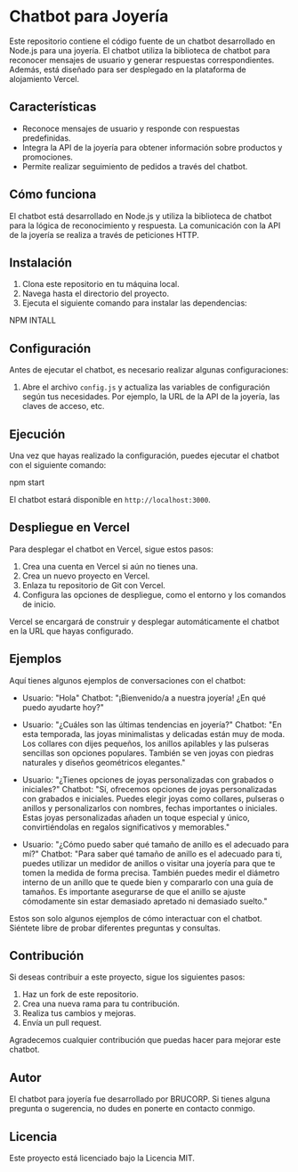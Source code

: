 # Chatbot para Joyería

Este repositorio contiene el código fuente de un chatbot desarrollado en Node.js para una joyería. El chatbot utiliza la biblioteca de chatbot para reconocer mensajes de usuario y generar respuestas correspondientes. Además, está diseñado para ser desplegado en la plataforma de alojamiento Vercel.

## Características
- Reconoce mensajes de usuario y responde con respuestas predefinidas.
- Integra la API de la joyería para obtener información sobre productos y promociones.
- Permite realizar seguimiento de pedidos a través del chatbot.

## Cómo funciona
El chatbot está desarrollado en Node.js y utiliza la biblioteca de chatbot para la lógica de reconocimiento y respuesta. La comunicación con la API de la joyería se realiza a través de peticiones HTTP.

## Instalación
1. Clona este repositorio en tu máquina local.
2. Navega hasta el directorio del proyecto.
3. Ejecuta el siguiente comando para instalar las dependencias:

NPM INTALL 


## Configuración
Antes de ejecutar el chatbot, es necesario realizar algunas configuraciones:

1. Abre el archivo `config.js` y actualiza las variables de configuración según tus necesidades. Por ejemplo, la URL de la API de la joyería, las claves de acceso, etc.

## Ejecución
Una vez que hayas realizado la configuración, puedes ejecutar el chatbot con el siguiente comando:

npm start


El chatbot estará disponible en `http://localhost:3000`.

## Despliegue en Vercel
Para desplegar el chatbot en Vercel, sigue estos pasos:

1. Crea una cuenta en Vercel si aún no tienes una.
2. Crea un nuevo proyecto en Vercel.
3. Enlaza tu repositorio de Git con Vercel.
4. Configura las opciones de despliegue, como el entorno y los comandos de inicio.

Vercel se encargará de construir y desplegar automáticamente el chatbot en la URL que hayas configurado.

## Ejemplos
Aquí tienes algunos ejemplos de conversaciones con el chatbot:

- Usuario: "Hola"
  Chatbot: "¡Bienvenido/a a nuestra joyería! ¿En qué puedo ayudarte hoy?"

- Usuario: "¿Cuáles son las últimas tendencias en joyería?"
  Chatbot: "En esta temporada, las joyas minimalistas y delicadas están muy de moda. Los collares con dijes pequeños, los anillos apilables y las pulseras sencillas son opciones populares. También se ven joyas con piedras naturales y diseños geométricos elegantes."

- Usuario: "¿Tienes opciones de joyas personalizadas con grabados o iniciales?"
  Chatbot: "Sí, ofrecemos opciones de joyas personalizadas con grabados e iniciales. Puedes elegir joyas como collares, pulseras o anillos y personalizarlos con nombres, fechas importantes o iniciales. Estas joyas personalizadas añaden un toque especial y único, convirtiéndolas en regalos significativos y memorables."

- Usuario: "¿Cómo puedo saber qué tamaño de anillo es el adecuado para mí?"
  Chatbot: "Para saber qué tamaño de anillo es el adecuado para ti, puedes utilizar un medidor de anillos o visitar una joyería para que te tomen la medida de forma precisa. También puedes medir el diámetro interno de un anillo que te quede bien y compararlo con una guía de tamaños. Es importante asegurarse de que el anillo se ajuste cómodamente sin estar demasiado apretado ni demasiado suelto."

Estos son solo algunos ejemplos de cómo interactuar con el chatbot. Siéntete libre de probar diferentes preguntas y consultas.

## Contribución
Si deseas contribuir a este proyecto, sigue los siguientes pasos:

1. Haz un fork de este repositorio.
2. Crea una nueva rama para tu contribución.
3. Realiza tus cambios y mejoras.
4. Envía un pull request.

Agradecemos cualquier contribución que puedas hacer para mejorar este chatbot.

## Autor
El chatbot para joyería fue desarrollado por BRUCORP. Si tienes alguna pregunta o sugerencia, no dudes en ponerte en contacto conmigo.

## Licencia
Este proyecto está licenciado bajo la Licencia MIT.


 
